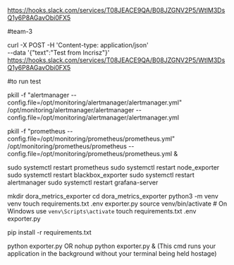 https://hooks.slack.com/services/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

#team-3


curl -X POST -H 'Content-type: application/json' \
--data '{"text":"Test from Incrisz"}' \
https://hooks.slack.com/services/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









#to run test

pkill -f "alertmanager --config.file=/opt/monitoring/alertmanager/alertmanager.yml"
/opt/monitoring/alertmanager/alertmanager --config.file=/opt/monitoring/alertmanager/alertmanager.yml


pkill -f "prometheus --config.file=/opt/monitoring/prometheus/prometheus.yml"
/opt/monitoring/prometheus/prometheus --config.file=/opt/monitoring/prometheus/prometheus.yml &



sudo systemctl restart prometheus
sudo systemctl restart node_exporter
sudo systemctl restart blackbox_exporter
sudo systemctl restart alertmanager
sudo systemctl restart grafana-server


mkdir dora_metrics_exporter
cd dora_metrics_exporter
python3 -m venv venv
touch requirements.txt .env exporter.py
source venv/bin/activate  # On Windows use `venv\Scripts\activate`
touch requirements.txt .env exporter.py


pip install -r requirements.txt


python exporter.py
OR
nohup python exporter.py & (This cmd runs your application in the background without your terminal being held hostage)